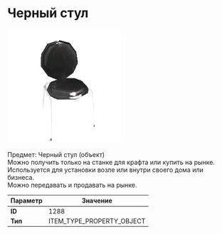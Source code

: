 # Черный стул

![Item Image](../img/1288.webp?raw=true)

Предмет: Черный стул (объект)<br>Можно получить только на станке для крафта или купить на рынке.<br>Используется для установки возле или внутри своего дома или бизнеса.<br>Можно передавать и продавать на рынке.


| Параметр | Значение |
|----------|----------|
| **ID** | 1288 |
| **Тип** | ITEM_TYPE_PROPERTY_OBJECT |


